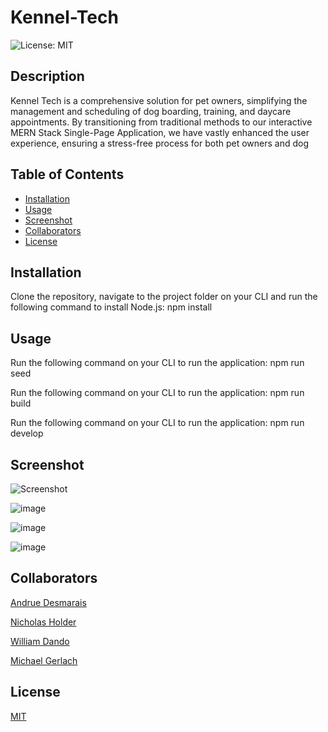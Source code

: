 # Kennel-Tech
![License: MIT](https://img.shields.io/badge/License-MIT-yellow.svg)
## Description
Kennel Tech is a comprehensive solution for
pet owners, simplifying the management and
scheduling of dog boarding, training, and
daycare appointments. By transitioning from
traditional methods to our interactive MERN
Stack Single-Page Application, we have vastly
enhanced the user experience, ensuring a
stress-free process for both pet owners and dog
## Table of Contents
  - [Installation](#installation)
  - [Usage](#usage)
  - [Screenshot](#screenshot)
  - [Collaborators](#collaborators)
  - [License](#license)
## Installation
Clone the repository, navigate to the project folder on your CLI and run the following command to install Node.js:
    npm install
## Usage
Run the following command on your CLI to run the application:
    npm run seed
    
Run the following command on your CLI to run the application:
    npm run build
    
Run the following command on your CLI to run the application:
    npm run develop
    
## Screenshot
![Screenshot](https://github.com/AndrueGage/Kennel-Tech/assets/147120878/c51fb858-c6e1-46fe-89af-44094bbee485)

![image](https://github.com/AndrueGage/Kennel-Tech/assets/147120878/353f780a-fca4-4279-88f1-897c7ade6b6a)

![image](https://github.com/AndrueGage/Kennel-Tech/assets/147120878/0f0a1072-dffd-4ced-9268-d414e365fea0)

![image](https://github.com/AndrueGage/Kennel-Tech/assets/147120878/6104eead-0f90-4ca0-8602-cfecbc2b9607)

## Collaborators
[Andrue Desmarais](https://github.com/AndrueGage)

[Nicholas Holder](https://github.com/nickholder6425)

[William Dando](https://github.com/BrdwrdI)

[Michael Gerlach](https://github.com/Gerlach0130)

## License
[MIT](https://opensource.org/licenses/MIT)

